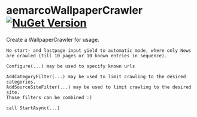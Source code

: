 
# aemarcoWallpaperCrawler [![NuGet Version](https://img.shields.io/nuget/v/aemarcoWallpaperCrawler.svg?style=flat-square)](https://www.nuget.org/packages/aemarcoWallpaperCrawler)


Create a WallpaperCrawler for usage.

	No start- and lastpage input yield to automatic mode, where only News are crawled (till 10 pages or 10 known entries in sequence).

	Configure(...) may be used to specify known urls
	
	AddCategoryFilter(...) may be used to limit crawling to the desired categories.
	AddSourceSiteFilter(...) may be used to limit crawling to the desired site.
	Those filters can be combined :)

	call StartAsync(...)




